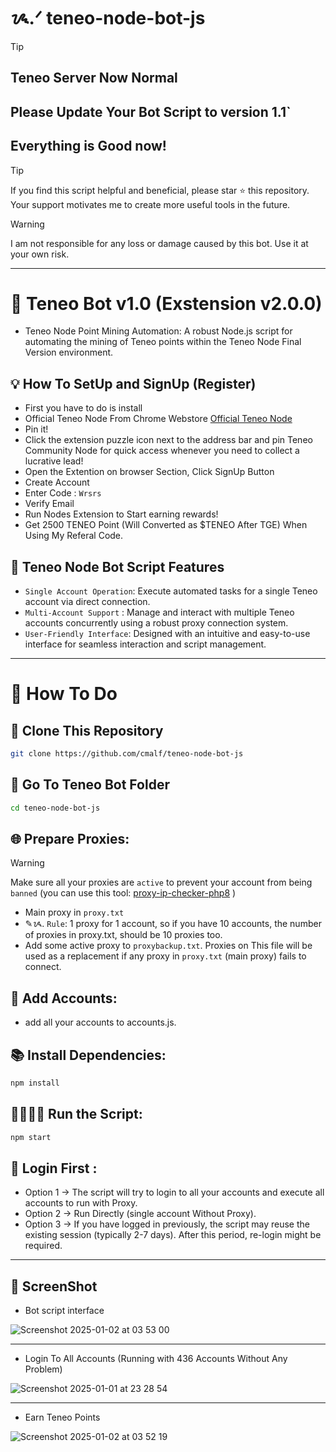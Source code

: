 <!--
########################################################
#                                                      #
#   CODE  : Teneo Node Bot v1.0 (Exstension v2.0.0)    #
#   NodeJs: v22.9.0                                    #
#   Author: Furqonflynn (cmalf)                        #
#   TG    : https://t.me/furqonflynn                   #
#   GH    : https://github.com/cmalf                   #
#                                                      #
########################################################
-->

# ᝰ.ᐟ teneo-node-bot-js

>[!TIP]
> ## Teneo Server Now Normal <br>
> ## Please Update Your Bot Script to version 1.1`
> ## Everything is Good now!

> [!TIP]
> If you find this script helpful and beneficial, please star ⭐ this repository. Your support motivates me to create more useful tools in the future.
> 

> [!WARNING]
> I am not responsible for any loss or damage caused by this bot. Use it at your own risk.
> 
<hr>

# 🦾 Teneo Bot v1.0 (Exstension v2.0.0)

- Teneo Node Point Mining Automation: A robust Node.js script for automating the mining of Teneo points within the Teneo Node Final Version environment.

## 💡 How To SetUp and SignUp (Register)

- First you have to do is install <br>
- Official Teneo Node From Chrome Webstore [Official Teneo Node](https://chromewebstore.google.com/detail/teneo-community-node/emcclcoaglgcpoognfiggmhnhgabppkm)
- Pin it!
- Click the extension puzzle icon next to the address bar and pin Teneo Community Node for quick access whenever you need to collect a lucrative lead!
- Open the Extention on browser Section, Click SignUp Button
- Create Account
- Enter Code : `Wrsrs`
- Verify Email
- Run Nodes Extension to Start earning rewards!
- Get 2500 TENEO Point (Will Converted as $TENEO After TGE) When Using My Referal Code.

## 📎 Teneo Node Bot Script Features

- `Single Account Operation`: Execute automated tasks for a single Teneo account via direct connection.
- `Multi-Account Support`  : Manage and interact with multiple Teneo accounts concurrently using a robust proxy connection system.
- `User-Friendly Interface`: Designed with an intuitive and easy-to-use interface for seamless interaction and script management.


<hr>

# 🤔 How To Do

## 🧬 Clone This Repository

```bash
git clone https://github.com/cmalf/teneo-node-bot-js
```

## 📂 Go To Teneo Bot Folder

```bash
cd teneo-node-bot-js
```

## 🌐 Prepare Proxies:
> [!WARNING]
> Make sure all your proxies are `active` to prevent your account from being `banned` (you can use this tool: [proxy-ip-checker-php8](https://github.com/cmalf/proxy-ip-checker-php) )
- Main proxy in `proxy.txt`
- ✎ᝰ. `Rule`: 1 proxy for 1 account, so if you have 10 accounts, the number of proxies in proxy.txt, should be 10 proxies too.
- Add some active proxy to `proxybackup.txt`. Proxies on This file will be used as a replacement if any proxy in `proxy.txt` (main proxy) fails to connect.

## 🤖 Add Accounts:

- add all your accounts to accounts.js.

## 📚 Install Dependencies:

```bash
npm install
```

## 🏃🏻‍♂️‍➡️ Run the Script:

```bash
npm start
```
## 🔐 Login First :

- Option 1 -> The script will try to login to all your accounts and execute all accounts to run with Proxy.
- Option 2 -> Run Directly (single account Without Proxy).
- Option 3 -> If you have logged in previously, the script may reuse the existing session (typically 2-7 days). After this period, re-login might be required.

<hr>

## 🎡 ScreenShot

- Bot script interface
 
![Screenshot 2025-01-02 at 03 53 00](https://github.com/user-attachments/assets/198a406e-5fe4-45b6-90a9-02200c377359)

<hr>

- Login To All Accounts (Running with 436 Accounts Without Any Problem)

![Screenshot 2025-01-01 at 23 28 54](https://github.com/user-attachments/assets/5472a04c-0a02-4a23-a501-54cf5334c397)

<hr>

- Earn Teneo Points

![Screenshot 2025-01-02 at 03 52 19](https://github.com/user-attachments/assets/1bc73c7a-fa69-46ea-a91f-4d748006babf)





